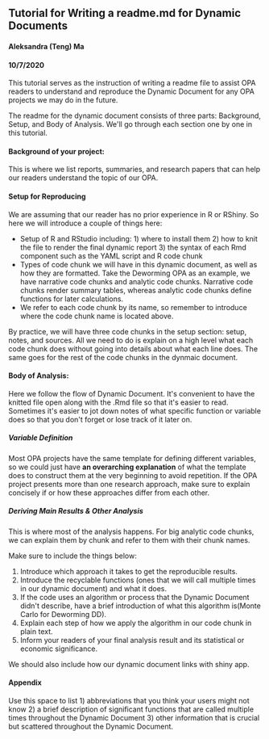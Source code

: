 ## Tutorial for Writing a readme.md for Dynamic Documents
#### Aleksandra (Teng) Ma
#### 10/7/2020

This tutorial serves as the instruction of writing a readme file to assist OPA readers to understand and reproduce the Dynamic Document for any OPA projects we may do in the future.

The readme for the dynamic document consists of three parts: Background, Setup, and Body of Analysis. We'll go through each section one by one in this tutorial.

#### Background of your project:
This is where we list reports, summaries, and research papers that can help our readers understand the topic of our OPA.

#### Setup for Reproducing

We are assuming that our reader has no prior experience in R or RShiny. So here we will introduce a couple of things here:

* Setup of R and RStudio including: 1) where to install them 2) how to knit the file to render the final dynamic report 3) the syntax of each Rmd component such as the YAML script and R code chunk    
* Types of code chunk we will have in this dynamic document, as well as how they are formatted. Take the Deworming OPA as an example, we have narrative code chunks and analytic code chunks. Narrative code chunks render summary tables, whereas analytic code chunks define functions for later calculations.  
* We refer to each code chunk by its name, so remember to introduce where the code chunk name is located above.

By practice, we will have three code chunks in the setup section: setup, notes, and sources. All we need to do is explain on a high level what each code chunk does without going into details about what each line does. The same goes for the rest of the code chunks in the dynmaic document.

#### Body of Analysis:

Here we follow the flow of Dynamic Document. It's convenient to have the knitted file open along with the .Rmd file so that it's easier to read. Sometimes it's easier to jot down notes of what specific function or variable does so that you don't forget or lose track of it later on.

##### Variable Definition

Most OPA projects have the same template for defining different variables, so we could just have **an overarching explanation** of what the template does to construct them at the very beginning to avoid repetition. If the OPA project presents more than one research approach, make sure to explain concisely if or how these approaches differ from each other.  

##### Deriving Main Results & Other Analysis

This is where most of the analysis happens. For big analytic code chunks, we can explain them by chunk and refer to them with their chunk names.

Make sure to include the things below:
1. Introduce which approach it takes to get the reproducible results.
2. Introduce the recyclable functions (ones that we will call multiple times in our dynamic document) and what it does.
3. If the code uses an algorithm or process that the Dynamic Document didn't describe, have a brief introduction of what this algorithm is(Monte Carlo for Deworming DD).
4. Explain each step of how we apply the algorithm in our code chunk in plain text.
5. Inform your readers of your final analysis result and its statistical or economic significance.

We should also include how our dynamic document links with shiny app.

#### Appendix

Use this space to list 1) abbreviations that you think your users might not know 2) a brief description of significant functions that are called multiple times throughout the Dynamic Document 3) other information that is crucial but scattered throughout the Dynamic Document. 
